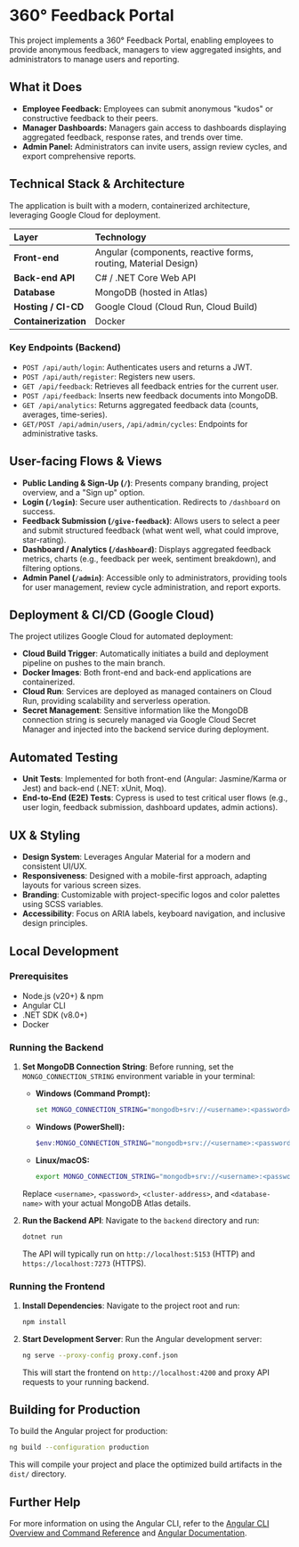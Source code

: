 # 360° Feedback Portal

This project implements a 360° Feedback Portal, enabling employees to provide anonymous feedback, managers to view aggregated insights, and administrators to manage users and reporting.

## What it Does

*   **Employee Feedback:** Employees can submit anonymous "kudos" or constructive feedback to their peers.
*   **Manager Dashboards:** Managers gain access to dashboards displaying aggregated feedback, response rates, and trends over time.
*   **Admin Panel:** Administrators can invite users, assign review cycles, and export comprehensive reports.

## Technical Stack & Architecture

The application is built with a modern, containerized architecture, leveraging Google Cloud for deployment.

| Layer         | Technology                               |
| :------------ | :--------------------------------------- |
| **Front-end** | Angular (components, reactive forms, routing, Material Design) |
| **Back-end API** | C# / .NET Core Web API                   |
| **Database**  | MongoDB (hosted in Atlas)                |
| **Hosting / CI-CD** | Google Cloud (Cloud Run, Cloud Build)    |
| **Containerization** | Docker                                   |

### Key Endpoints (Backend)

*   `POST /api/auth/login`: Authenticates users and returns a JWT.
*   `POST /api/auth/register`: Registers new users.
*   `GET /api/feedback`: Retrieves all feedback entries for the current user.
*   `POST /api/feedback`: Inserts new feedback documents into MongoDB.
*   `GET /api/analytics`: Returns aggregated feedback data (counts, averages, time-series).
*   `GET/POST /api/admin/users`, `/api/admin/cycles`: Endpoints for administrative tasks.

## User-facing Flows & Views

*   **Public Landing & Sign-Up (`/`)**: Presents company branding, project overview, and a "Sign up" option.
*   **Login (`/login`)**: Secure user authentication. Redirects to `/dashboard` on success.
*   **Feedback Submission (`/give-feedback`)**: Allows users to select a peer and submit structured feedback (what went well, what could improve, star-rating).
*   **Dashboard / Analytics (`/dashboard`)**: Displays aggregated feedback metrics, charts (e.g., feedback per week, sentiment breakdown), and filtering options.
*   **Admin Panel (`/admin`)**: Accessible only to administrators, providing tools for user management, review cycle administration, and report exports.

## Deployment & CI/CD (Google Cloud)

The project utilizes Google Cloud for automated deployment:

*   **Cloud Build Trigger**: Automatically initiates a build and deployment pipeline on pushes to the main branch.
*   **Docker Images**: Both front-end and back-end applications are containerized.
*   **Cloud Run**: Services are deployed as managed containers on Cloud Run, providing scalability and serverless operation.
*   **Secret Management**: Sensitive information like the MongoDB connection string is securely managed via Google Cloud Secret Manager and injected into the backend service during deployment.

## Automated Testing

*   **Unit Tests**: Implemented for both front-end (Angular: Jasmine/Karma or Jest) and back-end (.NET: xUnit, Moq).
*   **End-to-End (E2E) Tests**: Cypress is used to test critical user flows (e.g., user login, feedback submission, dashboard updates, admin actions).

## UX & Styling

*   **Design System**: Leverages Angular Material for a modern and consistent UI/UX.
*   **Responsiveness**: Designed with a mobile-first approach, adapting layouts for various screen sizes.
*   **Branding**: Customizable with project-specific logos and color palettes using SCSS variables.
*   **Accessibility**: Focus on ARIA labels, keyboard navigation, and inclusive design principles.

## Local Development

### Prerequisites

*   Node.js (v20+) & npm
*   Angular CLI
*   .NET SDK (v8.0+)
*   Docker

### Running the Backend

1.  **Set MongoDB Connection String**: Before running, set the `MONGO_CONNECTION_STRING` environment variable in your terminal:
    *   **Windows (Command Prompt):**
        ```cmd
        set MONGO_CONNECTION_STRING="mongodb+srv://<username>:<password>@<cluster-address>/<database-name>?retryWrites=true&w=majority&appName=360Feedback"
        ```
    *   **Windows (PowerShell):**
        ```powershell
        $env:MONGO_CONNECTION_STRING="mongodb+srv://<username>:<password>@<cluster-address>/<database-name>?retryWrites=true&w=majority&appName=360Feedback"
        ```
    *   **Linux/macOS:**
        ```bash
        export MONGO_CONNECTION_STRING="mongodb+srv://<username>:<password>@<cluster-address>/<database-name>?retryWrites=true&w=majority&appName=360Feedback"
        ```
    Replace `<username>`, `<password>`, `<cluster-address>`, and `<database-name>` with your actual MongoDB Atlas details.

2.  **Run the Backend API**: Navigate to the `backend` directory and run:
    ```bash
    dotnet run
    ```
    The API will typically run on `http://localhost:5153` (HTTP) and `https://localhost:7273` (HTTPS).

### Running the Frontend

1.  **Install Dependencies**: Navigate to the project root and run:
    ```bash
    npm install
    ```
2.  **Start Development Server**: Run the Angular development server:
    ```bash
    ng serve --proxy-config proxy.conf.json
    ```
    This will start the frontend on `http://localhost:4200` and proxy API requests to your running backend.

## Building for Production

To build the Angular project for production:

```bash
ng build --configuration production
```

This will compile your project and place the optimized build artifacts in the `dist/` directory.

## Further Help

For more information on using the Angular CLI, refer to the [Angular CLI Overview and Command Reference](https://angular.dev/tools/cli) and [Angular Documentation](https://angular.dev/docs).